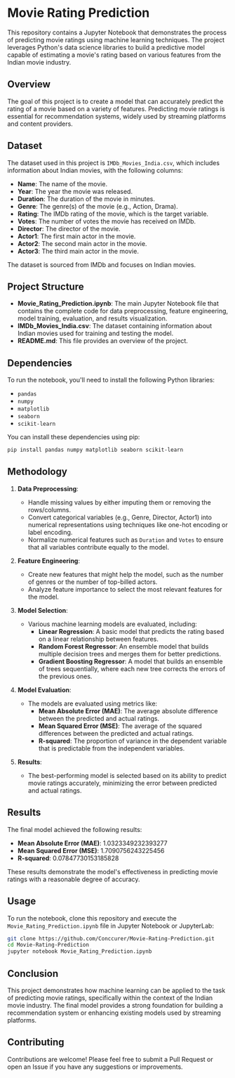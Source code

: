 # Movie Rating Prediction

This repository contains a Jupyter Notebook that demonstrates the process of predicting movie ratings using machine learning techniques. The project leverages Python's data science libraries to build a predictive model capable of estimating a movie's rating based on various features from the Indian movie industry.

## Overview

The goal of this project is to create a model that can accurately predict the rating of a movie based on a variety of features. Predicting movie ratings is essential for recommendation systems, widely used by streaming platforms and content providers.

## Dataset

The dataset used in this project is `IMDb_Movies_India.csv`, which includes information about Indian movies, with the following columns:

- **Name**: The name of the movie.
- **Year**: The year the movie was released.
- **Duration**: The duration of the movie in minutes.
- **Genre**: The genre(s) of the movie (e.g., Action, Drama).
- **Rating**: The IMDb rating of the movie, which is the target variable.
- **Votes**: The number of votes the movie has received on IMDb.
- **Director**: The director of the movie.
- **Actor1**: The first main actor in the movie.
- **Actor2**: The second main actor in the movie.
- **Actor3**: The third main actor in the movie.

The dataset is sourced from IMDb and focuses on Indian movies.

## Project Structure

- **Movie_Rating_Prediction.ipynb**: The main Jupyter Notebook file that contains the complete code for data preprocessing, feature engineering, model training, evaluation, and results visualization.
- **IMDb_Movies_India.csv**: The dataset containing information about Indian movies used for training and testing the model.
- **README.md**: This file provides an overview of the project.

## Dependencies

To run the notebook, you'll need to install the following Python libraries:

- `pandas`
- `numpy`
- `matplotlib`
- `seaborn`
- `scikit-learn`

You can install these dependencies using pip:

```bash
pip install pandas numpy matplotlib seaborn scikit-learn
```

## Methodology

1. **Data Preprocessing**:
   - Handle missing values by either imputing them or removing the rows/columns.
   - Convert categorical variables (e.g., Genre, Director, Actor1) into numerical representations using techniques like one-hot encoding or label encoding.
   - Normalize numerical features such as `Duration` and `Votes` to ensure that all variables contribute equally to the model.

2. **Feature Engineering**:
   - Create new features that might help the model, such as the number of genres or the number of top-billed actors.
   - Analyze feature importance to select the most relevant features for the model.

3. **Model Selection**:
   - Various machine learning models are evaluated, including:
     - **Linear Regression**: A basic model that predicts the rating based on a linear relationship between features.
     - **Random Forest Regressor**: An ensemble model that builds multiple decision trees and merges them for better predictions.
     - **Gradient Boosting Regressor**: A model that builds an ensemble of trees sequentially, where each new tree corrects the errors of the previous ones.

4. **Model Evaluation**:
   - The models are evaluated using metrics like:
     - **Mean Absolute Error (MAE)**: The average absolute difference between the predicted and actual ratings.
     - **Mean Squared Error (MSE)**: The average of the squared differences between the predicted and actual ratings.
     - **R-squared**: The proportion of variance in the dependent variable that is predictable from the independent variables.

5. **Results**:
   - The best-performing model is selected based on its ability to predict movie ratings accurately, minimizing the error between predicted and actual ratings.

## Results

The final model achieved the following results:

- **Mean Absolute Error (MAE)**: 1.0323349232393277
- **Mean Squared Error (MSE)**: 1.7090756243225456
- **R-squared**: 0.07847730153185828

These results demonstrate the model's effectiveness in predicting movie ratings with a reasonable degree of accuracy.

## Usage

To run the notebook, clone this repository and execute the `Movie_Rating_Prediction.ipynb` file in Jupyter Notebook or JupyterLab:

```bash
git clone https://github.com/Conccurer/Movie-Rating-Prediction.git
cd Movie-Rating-Prediction
jupyter notebook Movie_Rating_Prediction.ipynb
```

## Conclusion

This project demonstrates how machine learning can be applied to the task of predicting movie ratings, specifically within the context of the Indian movie industry. The final model provides a strong foundation for building a recommendation system or enhancing existing models used by streaming platforms.

## Contributing
Contributions are welcome! Please feel free to submit a Pull Request or open an Issue if you have any suggestions or improvements.
